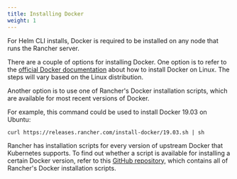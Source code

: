 ```yaml
---
title: Installing Docker
weight: 1
---
```


For Helm CLI installs, Docker is required to be installed on any node that runs the Rancher server.

There are a couple of options for installing Docker. One option is to refer to the [official Docker documentation](https://docs.docker.com/install.md) about how to install Docker on Linux. The steps will vary based on the Linux distribution.

Another option is to use one of Rancher's Docker installation scripts, which are available for most recent versions of Docker.

For example, this command could be used to install Docker 19.03 on Ubuntu:

```
curl https://releases.rancher.com/install-docker/19.03.sh | sh
```

Rancher has installation scripts for every version of upstream Docker that Kubernetes supports. To find out whether a script is available for installing a certain Docker version, refer to this [GitHub repository,](https://github.com/rancher/install-docker) which contains all of Rancher's Docker installation scripts.
